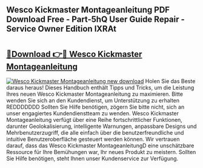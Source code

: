 ## Wesco Kickmaster Montageanleitung PDF Download Free - Part-5hQ User Guide Repair - Service Owner Edition lXRAt

# <h2><a href="http://df7kvze.blite.top/?on=Wesco+Kickmaster+Montageanleitung">🔗Download 👉🔴 Wesco Kickmaster Montageanleitung</a></h2>

[![Wesco Kickmaster Montageanleitung new download](https://i.imgur.com/lujVjoI.png)](http://df7kvze.blite.top/?on=Wesco+Kickmaster+Montageanleitung)
Holen Sie das Beste daraus heraus! Dieses Handbuch enthält Tipps und Tricks, um die Leistung Ihres neuen Wesco Kickmaster Montageanleitung zu maximieren. Bitte wenden Sie sich an den Kundendienst, um Unterstützung zu erhalten REDDDDDDD Sollten Sie Hilfe benötigen, zögern Sie bitte nicht, sich an unser engagiertes Kundendienstteam zu wenden. Wesco Kickmaster Montageanleitung verfügt über eine Reihe fortschrittlicher Funktionen, darunter Geolokalisierung, intelligente Warnungen, anpassbare Designs und Mehrbenutzerzugriff, die alle einfach über die benutzerfreundliche und intuitive Benutzeroberfläche gesteuert werden können. Wir vertrauen darauf, dass das Wesco Kickmaster MontageanleitungD eine unschätzbare Ressource für Ihre Bemühungen war, Ihr neues Produkt zu meistern. Sollten Sie Hilfe benötigen, steht Ihnen unser Kundenservice zur Verfügung.
